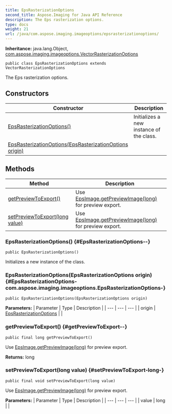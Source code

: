 ```yaml
---
title: EpsRasterizationOptions
second_title: Aspose.Imaging for Java API Reference
description: The Eps rasterization options.
type: docs
weight: 21
url: /java/com.aspose.imaging.imageoptions/epsrasterizationoptions/
---
```

**Inheritance:**
java.lang.Object, [com.aspose.imaging.imageoptions.VectorRasterizationOptions](../../com.aspose.imaging.imageoptions/vectorrasterizationoptions)
```
public class EpsRasterizationOptions extends VectorRasterizationOptions
```

The Eps rasterization options.
## Constructors

| Constructor | Description |
| --- | --- |
| [EpsRasterizationOptions()](#EpsRasterizationOptions--) | Initializes a new instance of the class. |
| [EpsRasterizationOptions(EpsRasterizationOptions origin)](#EpsRasterizationOptions-com.aspose.imaging.imageoptions.EpsRasterizationOptions-) |  |
## Methods

| Method | Description |
| --- | --- |
| [getPreviewToExport()](#getPreviewToExport--) | Use [EpsImage.getPreviewImage(long)](../../com.aspose.imaging.fileformats.eps/epsimage\#getPreviewImage-long-) for preview export. |
| [setPreviewToExport(long value)](#setPreviewToExport-long-) | Use [EpsImage.getPreviewImage(long)](../../com.aspose.imaging.fileformats.eps/epsimage\#getPreviewImage-long-) for preview export. |
### EpsRasterizationOptions() {#EpsRasterizationOptions--}
```
public EpsRasterizationOptions()
```


Initializes a new instance of the class.

### EpsRasterizationOptions(EpsRasterizationOptions origin) {#EpsRasterizationOptions-com.aspose.imaging.imageoptions.EpsRasterizationOptions-}
```
public EpsRasterizationOptions(EpsRasterizationOptions origin)
```


**Parameters:**
| Parameter | Type | Description |
| --- | --- | --- |
| origin | [EpsRasterizationOptions](../../com.aspose.imaging.imageoptions/epsrasterizationoptions) |  |

### getPreviewToExport() {#getPreviewToExport--}
```
public final long getPreviewToExport()
```


Use [EpsImage.getPreviewImage(long)](../../com.aspose.imaging.fileformats.eps/epsimage\#getPreviewImage-long-) for preview export.

**Returns:**
long
### setPreviewToExport(long value) {#setPreviewToExport-long-}
```
public final void setPreviewToExport(long value)
```


Use [EpsImage.getPreviewImage(long)](../../com.aspose.imaging.fileformats.eps/epsimage\#getPreviewImage-long-) for preview export.

**Parameters:**
| Parameter | Type | Description |
| --- | --- | --- |
| value | long |  |

